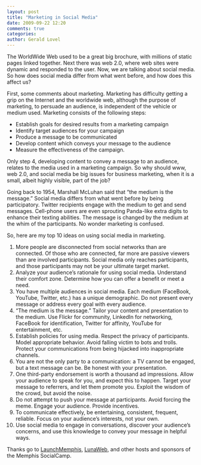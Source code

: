 ```yaml
---
layout: post
title: "Marketing in Social Media"
date: 2009-09-22 12:20
comments: true
categories: 
author: Gerald Lovel
---
```

The WorldWide Web used to be a great big brochure, with millions of static pages linked together.  Next there was web 2.0, where web sites were dynamic and responded to the user.  Now, we are talking about social media.  So how does social media differ from what went before, and how does this affect us?
<!--more-->

First, some comments about marketing.  Marketing has difficulty getting a grip on the Internet and the worldwide web, although the purpose of marketing, to persuade an audience, is independent of the vehicle or medium used.  Marketing consists of the following steps:

* Establish goals for desired results from a marketing campaign
* Identify target audiences for your campaign
* Produce a message to be communicated
* Develop content which conveys your message to the audience
* Measure the effectiveness of the campaign.

Only step 4, developing content to convey a message to an audience, relates to the media used in a marketing campaign.  So why should www, web 2.0, and social media be big issues for business marketing, when it is a small, albeit highly visible, part of the job?

Going back to 1954, Marshall McLuhan said that “the medium is the message.”  Social media differs from what went before by being participatory.  Twitter recipients engage with the medium to get and send messages.  Cell-phone users are even sprouting Panda-like extra digits to enhance their texting abilities.  The message is changed by the medium at the whim of the participants.  No wonder marketing is confused.

So, here are my top 10 ideas on using social media in marketing.

1. More people are disconnected from social networks than are connected.  Of those who are connected, far more are passive viewers than are involved participants.  Social media only reaches participants, and those participants may not be your ultimate target market.
1. Analyze your audience’s rationale for using social media.  Understand their comfort zone.  Determine how you can offer a benefit or meet a need.
1. You have multiple audiences in social media.  Each medium (FaceBook, YouTube, Twitter, etc.) has a unique demographic.  Do not present every message or address every goal with every audience.
1. “The medium is the message.”  Tailor your content and presentation to the medium.  Use Flickr for community, LinkedIn for networking, FaceBook for identification, Twitter for affinity, YouTube for entertainment, etc.
1. Establish policies for using media.  Respect the privacy of participants.  Model appropriate behavior.  Avoid falling victim to bots and trolls.  Protect your communications from being hijacked into inappropriate channels.
1. You are not the only party to a communication:  a TV cannot be engaged, but a text message can be.  Be honest with your presentation.
1. One third-party endorsement is worth a thousand ad impressions.  Allow your audience to speak for you, and expect this to happen.  Target your message to referrers, and let them promote you.  Exploit the wisdom of the crowd, but avoid the noise.
1. Do not attempt to push your message at participants.  Avoid forcing the meme.  Engage your audience.  Provide incentives.
1. To communicate effectively, be entertaining, consistent, frequent, reliable.  Focus on your audience’s interests, not your own.
1. Use social media to engage in conversations, discover your audience’s concerns, and use this knowledge to convey your message in helpful ways.

Thanks go to [LaunchMemphis](http://www.launchmemphis.com/), [LunaWeb](http://www.lunaweb.com/), and other hosts and sponsors of the Memphis SocialCamp.